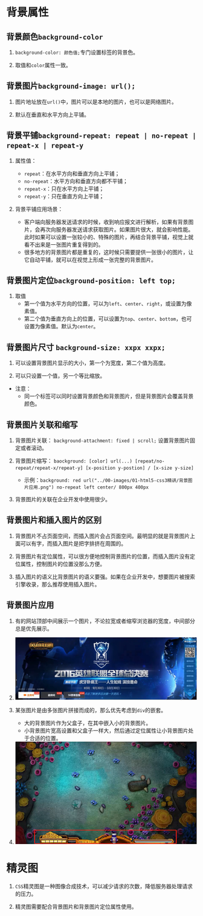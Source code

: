 # 背景属性

## 背景颜色`background-color`

1. `background-color: 颜色值;`专门设置标签的背景色。

2. 取值和`color`属性一致。

## 背景图片`background-image: url();`

1. 图片地址放在`url()`中，图片可以是本地的图片，也可以是网络图片。

3. 默认在垂直和水平方向上平铺。

## 背景平铺`background-repeat: repeat | no-repeat | repeat-x | repeat-y`

1. 属性值：
    - `repeat`：在水平方向和垂直方向上平铺；
    - `no-repeat`：水平方向和垂直方向都不平铺；
    - `repeat-x`：只在水平方向上平铺；
    - `repeat-y`：只在垂直方向上平铺；
    
2. 背景平铺应用场景：
    - 客户端向服务器发送请求的时候，收到响应报文进行解析，如果有背景图片，会再次向服务器发送请求获取图片。如果图片很大，就会影响性能。此时如果可以设置一张较小的、特殊的图片，再结合背景平铺，视觉上就看不出来是一张图片重复得到的。
    - 很多地方的背景图片都是重复的，这时候只需要提供一张很小的图片，让它自动平铺，就可以在视觉上形成一张完整的背景图片。
    
## 背景图片定位`background-position: left top;`

1. 取值
    - 第一个值为水平方向的位置，可以为`left`、`center`、`right`，或设置为像素值。
    - 第二个值为垂直方向上的位置，可以设置为`top`、`center`、`bottom`，也可设置为像素值。默认为`center`。
    
## 背景图片尺寸 `background-size: xxpx xxpx;`

1. 可以设置背景图片显示的大小，第一个为宽度，第二个值为高度。

2. 可以只设置一个值，另一个等比缩放。

- 注意：
    - 同一个标签可以同时设置背景颜色和背景图片，但是背景图片会覆盖背景颜色。
    
## 背景图片关联和缩写

1. 背景图片关联： `background-attachment: fixed | scroll;` 设置背景图片固定或者滚动。

2. 背景图片缩写： `baockground: [color] url(...) [repeat/no-repeat/repeat-x/repeat-y] [x-position y-postion] / [x-size y-size]`
    - 示例：`background: red url("../00-images/01-html5-css3精讲/背景图片应用.png") no-repeat left center/ 800px 400px`

3. 背景图片的关联在企业开发中使用很少。

## 背景图片和插入图片的区别

1. 背景图片不占页面空间，而插入图片会占页面空间。最明显的就是背景图片上面可以有字，而插入图片是把字排挤在周围的。

2. 背景图片有定位属性，可以很方便地控制背景图片的位置，而插入图片没有定位属性，控制图片的位置没那么方便。

3. 插入图片的语义比背景图片的语义要强。如果在企业开发中，想要图片被搜索引擎收录，那么推荐使用插入图片。

## 背景图片应用

1. 有的网站顶部中间展示一个图片，不论拉宽或者缩窄浏览器的宽度，中间部分总是优先展示。

2. <img src="../00-sources/00-images/背景图片应用.png">
   
3. 某张图片是由多张图片拼接而成的，那么优先考虑到`div`的嵌套。
   - 大的背景图片作为父盒子，在其中嵌入小的背景图片。
   - 小背景图片宽高设置和父盒子一样大，然后通过定位属性让小背景图片处于合适的位置。

4. <img src="../00-sources/00-images/捕鱼达人背景.png">

# 精灵图

1. `CSS`精灵图是一种图像合成技术，可以减少请求的次数，降低服务器处理请求的压力。

2. 精灵图需要配合背景图片和背景图片定位属性使用。